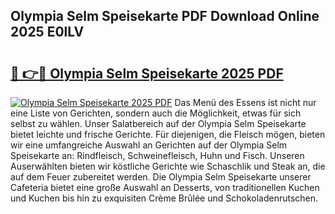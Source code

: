 ## Olympia Selm Speisekarte PDF Download Online 2025 E0lLV

# <h2><a href="http://gcbcjc3.nevu.top/?p=Olympia+Selm+Speisekarte">🔗 👉🔴 Olympia Selm Speisekarte 2025 PDF</a></h2>

[![Olympia Selm Speisekarte 2025 PDF](https://i.imgur.com/dBaPXMq.png)](http://gcbcjc3.nevu.top/?p=Olympia+Selm+Speisekarte)
Das Menü des Essens ist nicht nur eine Liste von Gerichten, sondern auch die Möglichkeit, etwas für sich selbst zu wählen. Unser Salatbereich auf der Olympia Selm Speisekarte bietet leichte und frische Gerichte. Für diejenigen, die Fleisch mögen, bieten wir eine umfangreiche Auswahl an Gerichten auf der Olympia Selm Speisekarte an: Rindfleisch, Schweinefleisch, Huhn und Fisch. Unseren Auserwählten bieten wir köstliche Gerichte wie Schaschlik und Steak an, die auf dem Feuer zubereitet werden. Die Olympia Selm Speisekarte unserer Cafeteria bietet eine große Auswahl an Desserts, von traditionellen Kuchen und Kuchen bis hin zu exquisiten Crème Brûlée und Schokoladenrutschen.
